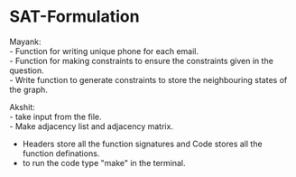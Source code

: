 # SAT-Formulation<br>

Mayank:<br>
    - Function for writing unique phone for each email.<br>
    - Function for making constraints to ensure the constraints given in the question.<br>
    - Write function to generate constraints to store the neighbouring states of the graph.<br>

Akshit:<br> 
    - take input from the file.<br>
    - Make adjacency list and adjacency matrix.<br> 

- Headers store all the function signatures and Code stores all the function definations.<br>
- to run the code type "make" in the terminal.<br>
